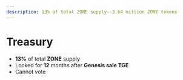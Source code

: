```yaml
---
description: 13% of total ZONE supply--3.64 million ZONE tokens
---
```


# Treasury

* **13%** of total **ZONE** supply
* Locked for **12** months after **Genesis sale TGE**
* Cannot vote



